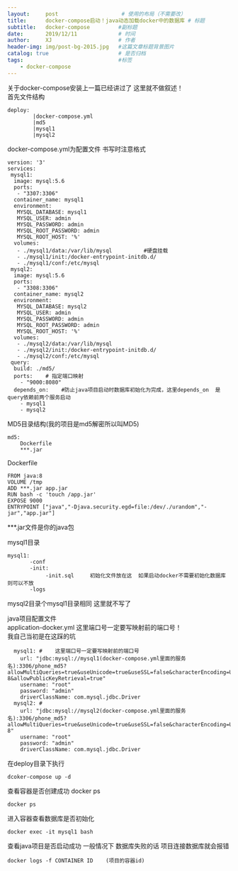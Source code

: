 ```yaml
---
layout:     post                    # 使用的布局（不需要改）
title:      docker-compose启动！java动态加载docker中的数据库 # 标题 
subtitle:   docker-compose         #副标题
date:       2019/12/11             # 时间
author:     XJ                     # 作者
header-img: img/post-bg-2015.jpg   #这篇文章标题背景图片
catalog: true                      # 是否归档
tags:                              #标签
    - docker-compose
---
```

关于docker-compose安装上一篇已经讲过了  这里就不做叙述！  
首先文件结构

    deploy: 
            |docker-compose.yml  
            |md5  
            |mysql1  
            |mysql2  
        
docker-compose.yml为配置文件   书写时注意格式   

    version: '3'
    services:
     mysql1:
      image: mysql:5.6
      ports:
       - "3307:3306"
      container_name: mysql1
      environment:
       MYSQL_DATABASE: mysql1
       MYSQL_USER: admin
       MYSQL_PASSWORD: admin
       MYSQL_ROOT_PASSWORD: admin
       MYSQL_ROOT_HOST: '%'
      volumes:
       - ./mysql1/data:/var/lib/mysql          #硬盘挂载    
       - ./mysql1/init:/docker-entrypoint-initdb.d/
       - ./mysql1/conf:/etc/mysql
     mysql2:
      image: mysql:5.6
      ports:
       - "3308:3306"
      container_name: mysql2
      environment:
       MYSQL_DATABASE: mysql2
       MYSQL_USER: admin
       MYSQL_PASSWORD: admin
       MYSQL_ROOT_PASSWORD: admin
       MYSQL_ROOT_HOST: '%'
      volumes:
       - ./mysql2/data:/var/lib/mysql
       - ./mysql2/init:/docker-entrypoint-initdb.d/
       - ./mysql2/conf:/etc/mysql
     query:
      build: ./md5/
      ports:    # 指定端口映射  
        - "9000:8080"
      depends_on:    #防止java项目启动时数据库初始化为完成，这里depends_on  是query依赖前两个服务启动   
        - mysql1
        - mysql2


MD5目录结构(我的项目是md5解密所以叫MD5)
    
    md5:
        Dockerfile    
        ***.jar        
    
Dockerfile
    
    FROM java:8
    VOLUME /tmp
    ADD ***.jar app.jar    
    RUN bash -c 'touch /app.jar'
    EXPOSE 9000
    ENTRYPOINT ["java","-Djava.security.egd=file:/dev/./urandom","-jar","app.jar"]
    
***.jar文件是你的java包

mysql1目录

    mysql1:
           -conf
           -init:
                -init.sql     初始化文件放在这  如果启动docker不需要初始化数据库则可以不放
           -logs
mysql2目录个mysql1目录相同  这里就不写了

java项目配置文件  
application-docker.yml
这里端口号一定要写映射前的端口号！  
我自己当初是在这踩的坑

      mysql1: #    这里端口号一定要写映射前的端口号
        url: "jdbc:mysql://mysql1(docker-compose.yml里面的服务名):3306/phone_md5?allowMultiQueries=true&useUnicode=true&useSSL=false&characterEncoding=UTF-8&allowPublicKeyRetrieval=true"
        username: "root"
        password: "admin"
        driverClassName: com.mysql.jdbc.Driver
      mysql2: # 
        url: "jdbc:mysql://mysql2(docker-compose.yml里面的服务名):3306/phone_md5?allowMultiQueries=true&useUnicode=true&useSSL=false&characterEncoding=UTF-8"
        username: "root"
        password: "admin"
        driverClassName: com.mysql.jdbc.Driver

在deploy目录下执行

    dcoker-compose up -d

查看容器是否创建成功  docker ps
    
    docker ps

进入容器查看数据库是否初始化
    
    docker exec -it mysql1 bash    

查看java项目是否启动成功   一般情况下 数据库失败的话  项目连接数据库就会报错
    
    docker logs -f CONTAINER ID    (项目的容器id)
    
  
